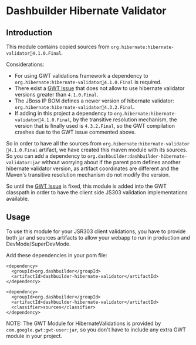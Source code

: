 Dashbuilder Hibernate Validator
===============================

Introduction
------------
This module contains copied sources from <code>org.hibernate:hibernate-validator:jar:4.1.0.Final</code>.               

Considerations:
* For using GWT validations framework a dependency to <code>org.hibernate:hibernate-validator:jar:4.1.0.Final</code> is required.                    
* There exist a [GWT Issue](http://code.google.com/p/google-web-toolkit/issues/detail?id=7661) that does not allow to use hibernate validator versions greater than <code>4.1.0.Final</code>.                
* The JBoss IP BOM defines a newer version of hibernate validator: <code>org.hibernate:hibernate-validator:jar:4.3.2.Final</code>.            
* If adding in this project a dependency to <code>org.hibernate:hibernate-validator:jar:4.1.0.Final</code>, by the transitive resolution mechanism, the version that is finally used is <code>4.3.2.Final</code>, so the GWT compilation crashes due to the GWT issue commented above.           

So in order to have all the sources from <code>org.hibernate:hibernate-validator:jar:4.1.0.Final</code> artifact, we have created this maven module with its sources. So you can add a dependency to <code>org.dashbuilder:dashbuilder-hibernate-validator:jar</code> without worrying about if the parent pom defines another hibernate validator version, as artifact coordinates are different and the Maven's transitive resolution mechanism do not modify the version.                    

So until the [GWT Issue](http://code.google.com/p/google-web-toolkit/issues/detail?id=7661) is fixed, this module is added into the GWT classpath in order to have the client side JS303 validation implementations available.           

Usage
-----

To use this module for your JSR303 client validations, you have to provide both jar and sources artifacts to allow your webapp to run in production and DevMode/SuperDevMode.           

Add these dependencies in your pom file:        

    <dependency>
      <groupId>org.dashbuilder</groupId>
      <artifactId>dashbuilder-hibernate-validator</artifactId>
    </dependency>

    <dependency>
      <groupId>org.dashbuilder</groupId>
      <artifactId>dashbuilder-hibernate-validator</artifactId>
      <classifier>sources</classifier>
    </dependency>

NOTE: The GWT Module for HibernateValidations is provided by <code>com.google.gwt:gwt-user:jar</code>, so you don't have to include any extra GWT module in your project.            
